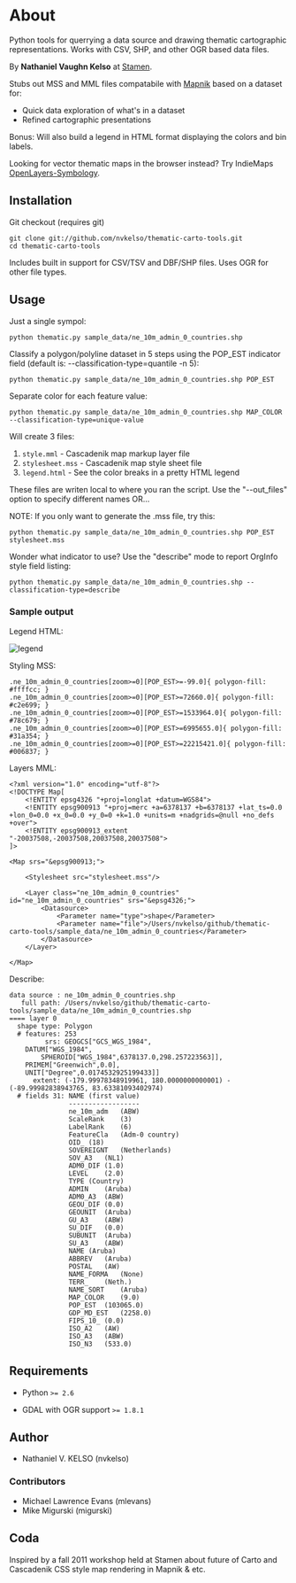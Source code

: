 # About

Python tools for querrying a data source and drawing thematic cartographic representations. Works with CSV, SHP, and other OGR based data files.

By **Nathaniel Vaughn Kelso** at [Stamen](http://stamen.com).

Stubs out MSS and MML files compatabile with [Mapnik](https://github.com/mapnik/mapnik) based on a dataset for:

* Quick data exploration of what's in a dataset
* Refined cartographic presentations

Bonus: Will also build a legend in HTML format displaying the colors and bin labels.

Looking for vector thematic maps in the browser instead? Try IndieMaps [OpenLayers-Symbology](https://github.com/sourcepole/qgis-openlayers-plugin).

## Installation

Git checkout (requires git)

    git clone git://github.com/nvkelso/thematic-carto-tools.git
    cd thematic-carto-tools
    
Includes built in support for CSV/TSV and DBF/SHP files. Uses OGR for other file types.


## Usage

Just a single sympol:

    python thematic.py sample_data/ne_10m_admin_0_countries.shp

Classify a polygon/polyline dataset in 5 steps using the POP_EST indicator field (default is: --classification-type=quantile -n 5):

    python thematic.py sample_data/ne_10m_admin_0_countries.shp POP_EST

Separate color for each feature value:

    python thematic.py sample_data/ne_10m_admin_0_countries.shp MAP_COLOR --classification-type=unique-value

Will create 3 files:

1. `style.mml` - Cascadenik map markup layer file
2. `stylesheet.mss` - Cascadenik map style sheet file
3. `legend.html` - See the color breaks in a pretty HTML legend

These files are writen local to where you ran the script. Use the "--out_files" option to specify different names OR...

NOTE: If you only want to generate the .mss file, try this:
    
    python thematic.py sample_data/ne_10m_admin_0_countries.shp POP_EST stylesheet.mss

Wonder what indicator to use? Use the "describe" mode to report OrgInfo style field listing:

    python thematic.py sample_data/ne_10m_admin_0_countries.shp --classification-type=describe


### Sample output

Legend HTML:

![legend](https://github.com/nvkelso/thematic-carto-tools/raw/master/sample_data/images/legend.png)

Styling MSS:

    .ne_10m_admin_0_countries[zoom>=0][POP_EST>=-99.0]{ polygon-fill: #ffffcc; }
    .ne_10m_admin_0_countries[zoom>=0][POP_EST>=72660.0]{ polygon-fill: #c2e699; }
    .ne_10m_admin_0_countries[zoom>=0][POP_EST>=1533964.0]{ polygon-fill: #78c679; }
    .ne_10m_admin_0_countries[zoom>=0][POP_EST>=6995655.0]{ polygon-fill: #31a354; }
    .ne_10m_admin_0_countries[zoom>=0][POP_EST>=22215421.0]{ polygon-fill: #006837; }

Layers MML:

    <?xml version="1.0" encoding="utf-8"?>
    <!DOCTYPE Map[
        <!ENTITY epsg4326 "+proj=longlat +datum=WGS84">
	    <!ENTITY epsg900913 "+proj=merc +a=6378137 +b=6378137 +lat_ts=0.0 +lon_0=0.0 +x_0=0.0 +y_0=0 +k=1.0 +units=m +nadgrids=@null +no_defs +over">
	    <!ENTITY epsg900913_extent "-20037508,-20037508,20037508,20037508">
    ]>
    
    <Map srs="&epsg900913;">
    
	    <Stylesheet src="stylesheet.mss"/>

	    <Layer class="ne_10m_admin_0_countries" id="ne_10m_admin_0_countries" srs="&epsg4326;">
		    <Datasource>
			    <Parameter name="type">shape</Parameter>
			    <Parameter name="file">/Users/nvkelso/github/thematic-carto-tools/sample_data/ne_10m_admin_0_countries</Parameter>
		    </Datasource>
	    </Layer>
    
    </Map>

Describe:

    data source : ne_10m_admin_0_countries.shp
       full path: /Users/nvkelso/github/thematic-carto-tools/sample_data/ne_10m_admin_0_countries.shp
    ==== layer 0
      shape type: Polygon
      # features: 253
             srs: GEOGCS["GCS_WGS_1984",
        DATUM["WGS_1984",
            SPHEROID["WGS_1984",6378137.0,298.257223563]],
        PRIMEM["Greenwich",0.0],
        UNIT["Degree",0.0174532925199433]]
          extent: (-179.99978348919961, 180.0000000000001) - (-89.99982838943765, 83.63381093402974)
      # fields 31: NAME (first value)
                   ------------------
                   ne_10m_adm	(ABW)
                   ScaleRank	(3)
                   LabelRank	(6)
                   FeatureCla	(Adm-0 country)
                   OID_	(18)
                   SOVEREIGNT	(Netherlands)
                   SOV_A3	(NL1)
                   ADM0_DIF	(1.0)
                   LEVEL	(2.0)
                   TYPE	(Country)
                   ADMIN	(Aruba)
                   ADM0_A3	(ABW)
                   GEOU_DIF	(0.0)
                   GEOUNIT	(Aruba)
                   GU_A3	(ABW)
                   SU_DIF	(0.0)
                   SUBUNIT	(Aruba)
                   SU_A3	(ABW)
                   NAME	(Aruba)
                   ABBREV	(Aruba)
                   POSTAL	(AW)
                   NAME_FORMA	(None)
                   TERR_	(Neth.)
                   NAME_SORT	(Aruba)
                   MAP_COLOR	(9.0)
                   POP_EST	(103065.0)
                   GDP_MD_EST	(2258.0)
                   FIPS_10_	(0.0)
                   ISO_A2	(AW)
                   ISO_A3	(ABW)
                   ISO_N3	(533.0)

## Requirements

- Python `>= 2.6`

- GDAL with OGR support `>= 1.8.1`


## Author

- Nathaniel V. KELSO (nvkelso)

### Contributors

- Michael Lawrence Evans (mlevans)
- Mike Migurski (migurski)


## Coda

Inspired by a fall 2011 workshop held at Stamen about future of Carto and Cascadenik CSS style map rendering in Mapnik & etc.